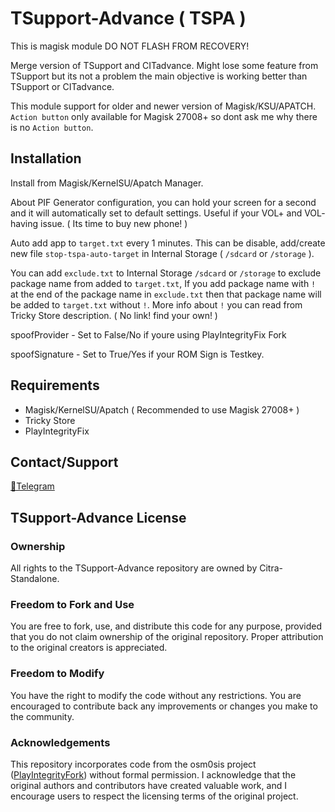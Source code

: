# TSupport-Advance ( TSPA )

This is magisk module DO NOT FLASH FROM RECOVERY!

Merge version of TSupport and CITadvance. Might lose some feature from TSupport but its not a problem the main objective is working better than TSupport or CITadvance.

This module support for older and newer version of Magisk/KSU/APATCH. `Action button` only available for Magisk 27008+ so dont ask me why there is no `Action button`.

## Installation

Install from Magisk/KernelSU/Apatch Manager.

About PIF Generator configuration, you can hold your screen for a second and it will automatically set to default settings. Useful if your VOL+ and VOL- having issue. ( Its time to buy new phone! )

Auto add app to `target.txt` every 1 minutes. This can be disable, add/create new file `stop-tspa-auto-target` in Internal Storage ( `/sdcard` or `/storage` ).

You can add `exclude.txt` to Internal Storage `/sdcard` or `/storage` to exclude package name from added to `target.txt`, If you add package name with `!` at the end of the package name in `exclude.txt` then that package name will be added to `target.txt` without `!`. More info about `!` you can read from Tricky Store description. ( No link! find your own! )

spoofProvider - Set to False/No if youre using PlayIntegrityFix Fork

spoofSignature - Set to True/Yes if your ROM Sign is Testkey.

## Requirements

- Magisk/KernelSU/Apatch ( Recommended to use Magisk 27008+ )
- Tricky Store
- PlayIntegrityFix

## Contact/Support
[💬Telegram](https://t.me/citraintegritytrick)

## TSupport-Advance License

### Ownership

All rights to the TSupport-Advance repository are owned by Citra-Standalone.

### Freedom to Fork and Use

You are free to fork, use, and distribute this code for any purpose, provided that you do not claim ownership of the original repository. Proper attribution to the original creators is appreciated.

### Freedom to Modify

You have the right to modify the code without any restrictions. You are encouraged to contribute back any improvements or changes you make to the community.

### Acknowledgements

This repository incorporates code from the osm0sis project ([PlayIntegrityFork](https://github.com/osm0sis/PlayIntegrityFork)) without formal permission. I acknowledge that the original authors and contributors have created valuable work, and I encourage users to respect the licensing terms of the original project.

